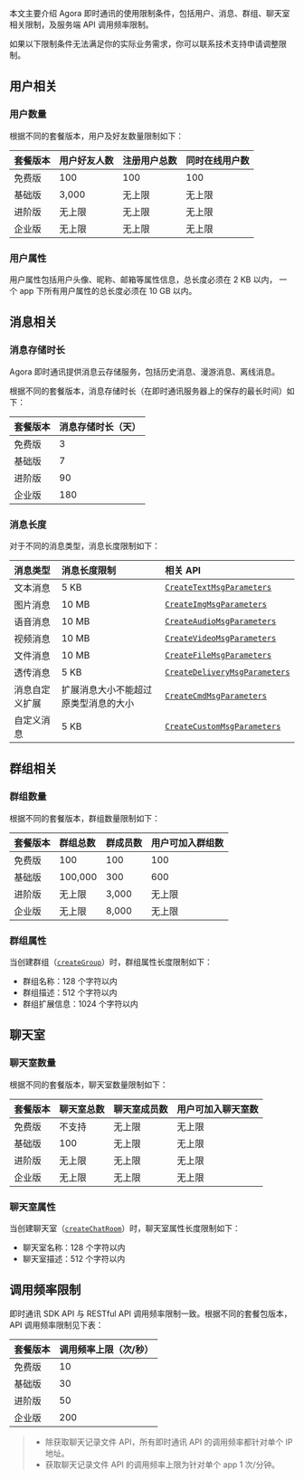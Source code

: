 本文主要介绍 Agora 即时通讯的使用限制条件，包括用户、消息、群组、聊天室相关限制，及服务端 API 调用频率限制。

如果以下限制条件无法满足你的实际业务需求，你可以联系技术支持申请调整限制。

## 用户相关

### 用户数量

根据不同的套餐版本，用户及好友数量限制如下：

| 套餐版本 | 用户好友人数 | 注册用户总数 | 同时在线用户数 |
| :------- | :----------- | :----------- | :------------- |
| 免费版   | 100          | 100          | 100            |
| 基础版   | 3,000        | 无上限       | 无上限         |
| 进阶版   | 无上限       | 无上限       | 无上限         |
| 企业版   | 无上限       | 无上限       | 无上限         |

### 用户属性

用户属性包括用户头像、昵称、邮箱等属性信息，总长度必须在 2 KB 以内， 一个 app 下所有用户属性的总长度必须在 10 GB 以内。

## 消息相关

### 消息存储时长

Agora 即时通讯提供消息云存储服务，包括历史消息、漫游消息、离线消息。

根据不同的套餐版本，消息存储时长（在即时通讯服务器上的保存的最长时间）如下：

| 套餐版本 | 消息存储时长（天） |
| :------- | :----------------- |
| 免费版   | 3                  |
| 基础版   | 7                  |
| 进阶版   | 90                 |
| 企业版   | 180                |

### 消息长度

对于不同的消息类型，消息长度限制如下：

| 消息类型       | 消息长度限制                         | 相关 API                          |
| :------------- | :----------------------------------- | :-------------------------------- |
| 文本消息       | 5 KB                                 | [`CreateTextMsgParameters`]()     |
| 图片消息       | 10 MB                                | [`CreateImgMsgParameters`]()      |
| 语音消息       | 10 MB                                | [`CreateAudioMsgParameters`]()    |
| 视频消息       | 10 MB                                | [`CreateVideoMsgParameters`]()    |
| 文件消息       | 10 MB                                | [`CreateFileMsgParameters`]()     |
| 透传消息       | 5 KB                                 | [`CreateDeliveryMsgParameters`]() |
| 消息自定义扩展 | 扩展消息大小不能超过原类型消息的大小 | [`CreateCmdMsgParameters`]()      |
| 自定义消息     | 5 KB                                 | [`CreateCustomMsgParameters`]()   |

## 群组相关

### 群组数量

根据不同的套餐版本，群组数量限制如下：

| 套餐版本 | 群组总数 | 群成员数 | 用户可加入群组数 |
| :------- | :------- | :------- | :--------------- |
| 免费版   | 100      | 100      | 100              |
| 基础版   | 100,000  | 300      | 600              |
| 进阶版   | 无上限   | 3,000    | 无上限           |
| 企业版   | 无上限   | 8,000    | 无上限           |

### 群组属性

当创建群组（[`createGroup`](./API%20Reference/im_ts/v1.0.1/modules/GROUP_APIS.html#)）时，群组属性长度限制如下：

- 群组名称：128 个字符以内
- 群组描述：512 个字符以内
- 群组扩展信息：1024 个字符以内

## 聊天室

### 聊天室数量

根据不同的套餐版本，聊天室数量限制如下：

| 套餐版本 | 聊天室总数 | 聊天室成员数 | 用户可加入聊天室数 |
| :------- | :--------- | :----------- | :----------------- |
| 免费版   | 不支持     | 无上限       | 无上限             |
| 基础版   | 100        | 无上限       | 无上限             |
| 进阶版   | 无上限     | 无上限       | 无上限             |
| 企业版   | 无上限     | 无上限       | 无上限             |

### 聊天室属性

当创建聊天室（[`createChatRoom`](./API%20Reference/im_ts/v1.0.1/modules/CHATROOM_APIS.html#)）时，聊天室属性长度限制如下：

- 聊天室名称：128 个字符以内
- 聊天室描述：512 个字符以内

## 调用频率限制

即时通讯 SDK API 与 RESTful API 调用频率限制一致。根据不同的套餐包版本，API 调用频率限制见下表：

| 套餐版本 | 调用频率上限（次/秒） |
| :------- | :-------------------- |
| 免费版   | 10                    |
| 基础版   | 30                    |
| 进阶版   | 50                    |
| 企业版   | 200                   |

> - 除获取聊天记录文件 API，所有即时通讯 API 的调用频率都针对单个 IP 地址。
> - 获取聊天记录文件 API 的调用频率上限为针对单个 app 1 次/分钟。